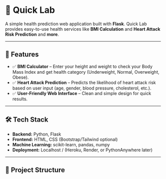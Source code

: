 # 🧪 Quick Lab  
A simple health prediction web application built with **Flask**. Quick Lab provides easy-to-use health services like **BMI Calculation** and **Heart Attack Risk Prediction** and **more**.  

---

## 📌 Features
- ✅ **BMI Calculator** – Enter your height and weight to check your Body Mass Index and get health category (Underweight, Normal, Overweight, Obese).  
- ✅ **Heart Attack Prediction** – Predicts the likelihood of heart attack risk based on user input (age, gender, blood pressure, cholesterol, etc.).  
- ✅ **User-Friendly Web Interface** – Clean and simple design for quick results.  

---

## 🛠️ Tech Stack
- **Backend:** Python, Flask  
- **Frontend:** HTML, CSS (Bootstrap/Tailwind optional)  
- **Machine Learning:** scikit-learn, pandas, numpy  
- **Deployment:** Localhost / (Heroku, Render, or PythonAnywhere later)  

---

## 📂 Project Structure
